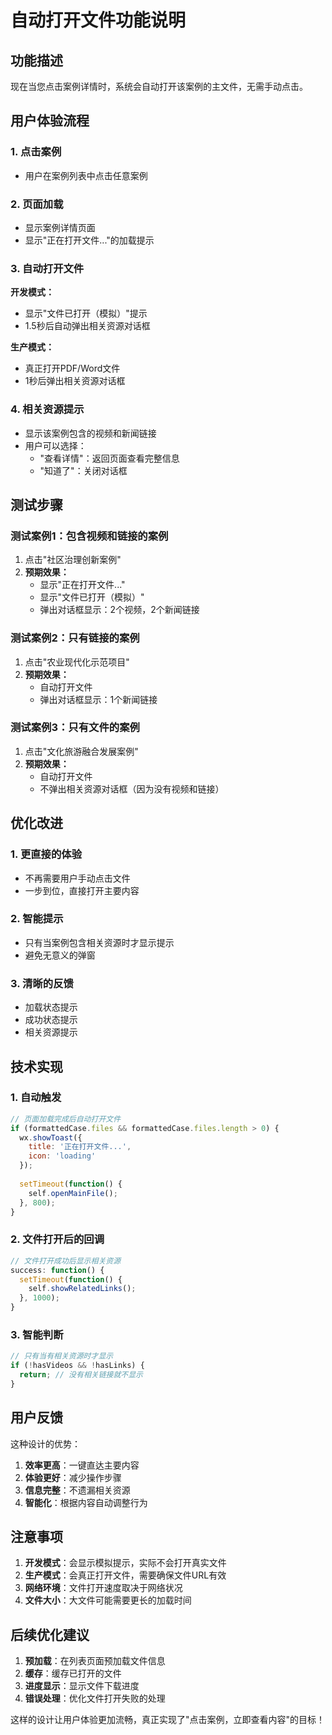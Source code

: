 # 自动打开文件功能说明

## 功能描述

现在当您点击案例详情时，系统会自动打开该案例的主文件，无需手动点击。

## 用户体验流程

### 1. 点击案例
- 用户在案例列表中点击任意案例

### 2. 页面加载
- 显示案例详情页面
- 显示"正在打开文件..."的加载提示

### 3. 自动打开文件
**开发模式：**
- 显示"文件已打开（模拟）"提示
- 1.5秒后自动弹出相关资源对话框

**生产模式：**
- 真正打开PDF/Word文件
- 1秒后弹出相关资源对话框

### 4. 相关资源提示
- 显示该案例包含的视频和新闻链接
- 用户可以选择：
  - "查看详情"：返回页面查看完整信息
  - "知道了"：关闭对话框

## 测试步骤

### 测试案例1：包含视频和链接的案例
1. 点击"社区治理创新案例"
2. **预期效果：**
   - 显示"正在打开文件..."
   - 显示"文件已打开（模拟）"
   - 弹出对话框显示：2个视频，2个新闻链接

### 测试案例2：只有链接的案例
1. 点击"农业现代化示范项目"
2. **预期效果：**
   - 自动打开文件
   - 弹出对话框显示：1个新闻链接

### 测试案例3：只有文件的案例
1. 点击"文化旅游融合发展案例"
2. **预期效果：**
   - 自动打开文件
   - 不弹出相关资源对话框（因为没有视频和链接）

## 优化改进

### 1. 更直接的体验
- 不再需要用户手动点击文件
- 一步到位，直接打开主要内容

### 2. 智能提示
- 只有当案例包含相关资源时才显示提示
- 避免无意义的弹窗

### 3. 清晰的反馈
- 加载状态提示
- 成功状态提示
- 相关资源提示

## 技术实现

### 1. 自动触发
```javascript
// 页面加载完成后自动打开文件
if (formattedCase.files && formattedCase.files.length > 0) {
  wx.showToast({
    title: '正在打开文件...',
    icon: 'loading'
  });
  
  setTimeout(function() {
    self.openMainFile();
  }, 800);
}
```

### 2. 文件打开后的回调
```javascript
// 文件打开成功后显示相关资源
success: function() {
  setTimeout(function() {
    self.showRelatedLinks();
  }, 1000);
}
```

### 3. 智能判断
```javascript
// 只有当有相关资源时才显示
if (!hasVideos && !hasLinks) {
  return; // 没有相关链接就不显示
}
```

## 用户反馈

这种设计的优势：

1. **效率更高**：一键直达主要内容
2. **体验更好**：减少操作步骤
3. **信息完整**：不遗漏相关资源
4. **智能化**：根据内容自动调整行为

## 注意事项

1. **开发模式**：会显示模拟提示，实际不会打开真实文件
2. **生产模式**：会真正打开文件，需要确保文件URL有效
3. **网络环境**：文件打开速度取决于网络状况
4. **文件大小**：大文件可能需要更长的加载时间

## 后续优化建议

1. **预加载**：在列表页面预加载文件信息
2. **缓存**：缓存已打开的文件
3. **进度显示**：显示文件下载进度
4. **错误处理**：优化文件打开失败的处理

这样的设计让用户体验更加流畅，真正实现了"点击案例，立即查看内容"的目标！
